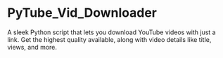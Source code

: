 # PyTube_Vid_Downloader
A sleek Python script that lets you download YouTube videos with just a link. Get the highest quality available, along with video details like title, views, and more.
